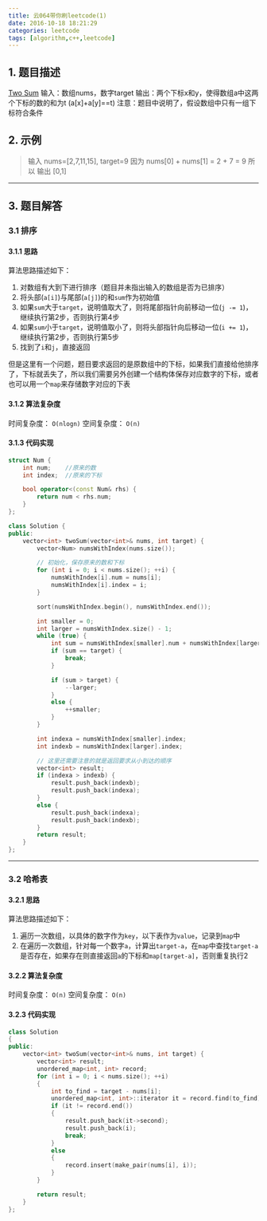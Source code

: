 ```yaml
---
title: 云064带你刷leetcode(1)
date: 2016-10-18 18:21:29
categories: leetcode
tags: [algorithm,c++,leetcode]
---
```


## 1. 题目描述
[Two Sum](https://leetcode.com/problems/two-sum/)
输入：数组nums，数字target
输出：两个下标x和y，使得数组a中这两个下标的数的和为t (a[x]+a[y]==t)
注意：题目中说明了，假设数组中只有一组下标符合条件

## 2. 示例
> 输入 nums=[2,7,11,15], target=9
> 因为 nums[0] + nums[1] = 2 + 7 = 9
> 所以 输出 [0,1]

<!--more-->

---

## 3. 题目解答
### 3.1 排序
#### 3.1.1 思路
算法思路描述如下：
1. 对数组有大到下进行排序（题目并未指出输入的数组是否为已排序）
2. 将头部(`a[i]`)与尾部(`a[j]`)的和`sum`作为初始值
3. 如果`sum`大于`target`，说明值取大了，则将尾部指针向前移动一位(`j -= 1`)，继续执行第2步，否则执行第4步
4. 如果`sum`小于`target`，说明值取小了，则将头部指针向后移动一位(`i += 1`)，继续执行第2步，否则执行第5步
5. 找到了`i`和`j`，直接返回

但是这里有一个问题，题目要求返回的是原数组中的下标，如果我们直接给他排序了，下标就丢失了，所以我们需要另外创建一个结构体保存对应数字的下标，或者也可以用一个`map`来存储数字对应的下表

#### 3.1.2 算法复杂度
时间复杂度： `O(nlogn)`
空间复杂度： `O(n)`

#### 3.1.3 代码实现
```cpp
struct Num {
    int num;    //原来的数
    int index;  //原来的下标

    bool operator<(const Num& rhs) {
        return num < rhs.num;
    }
};

class Solution {
public:
    vector<int> twoSum(vector<int>& nums, int target) {
        vector<Num> numsWithIndex(nums.size());

        // 初始化，保存原来的数和下标
        for (int i = 0; i < nums.size(); ++i) {
            numsWithIndex[i].num = nums[i];
            numsWithIndex[i].index = i;
        }

        sort(numsWithIndex.begin(), numsWithIndex.end());

        int smaller = 0;
        int larger = numsWithIndex.size() - 1;
        while (true) {
            int sum = numsWithIndex[smaller].num + numsWithIndex[larger].num;
            if (sum == target) {
                break;
            }

            if (sum > target) {
                --larger;
            }
            else {
                ++smaller;
            }
        }

        int indexa = numsWithIndex[smaller].index;
        int indexb = numsWithIndex[larger].index;

        // 这里还需要注意的就是返回要求从小到达的顺序
        vector<int> result;
        if (indexa > indexb) {
            result.push_back(indexb);
            result.push_back(indexa);
        }
        else {
            result.push_back(indexa);
            result.push_back(indexb);
        }
        return result;
    }
};
```

---

### 3.2 哈希表
#### 3.2.1 思路
算法思路描述如下：
1. 遍历一次数组，以具体的数字作为`key`，以下表作为`value`，记录到`map`中
2. 在遍历一次数组，针对每一个数字`a`，计算出`target-a`，在`map`中查找`target-a`是否存在，如果存在则直接返回`a`的下标和`map[target-a]`，否则重复执行2

#### 3.2.2 算法复杂度
时间复杂度： `O(n)`
空间复杂度： `O(n)`

#### 3.2.3 代码实现
```cpp
class Solution
{
public:
	vector<int> twoSum(vector<int>& nums, int target) {
		vector<int> result;
		unordered_map<int, int> record;
		for (int i = 0; i < nums.size(); ++i)
		{
			int to_find = target - nums[i];
			unordered_map<int, int>::iterator it = record.find(to_find);
			if (it != record.end())
			{
				result.push_back(it->second);
				result.push_back(i);
				break;
			} 
			else
			{
				record.insert(make_pair(nums[i], i));
			}
		}

		return result;
	}
};
```
